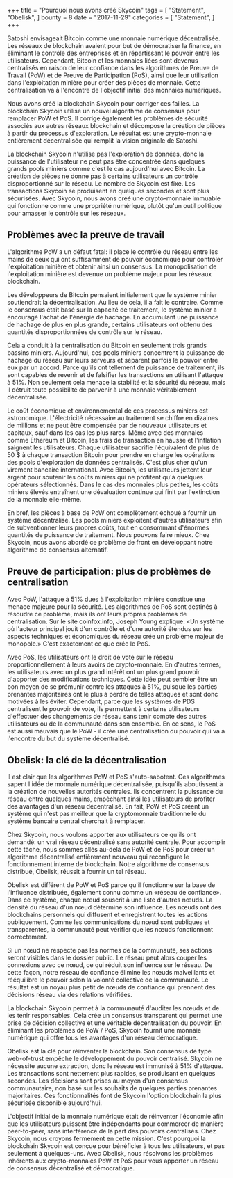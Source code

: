 +++
title = "Pourquoi nous avons créé Skycoin"
tags = [
    "Statement",
    "Obelisk",
]
bounty = 8
date = "2017-11-29"
categories = [
    "Statement",
]
+++

Satoshi envisageait Bitcoin comme une monnaie numérique décentralisée. Les réseaux de blockchain avaient pour but de démocratiser la finance, en éliminant le contrôle des entreprises et en répartissant le pouvoir entre les utilisateurs. Cependant, Bitcoin et les monnaies liées sont devenus centralisés en raison de leur confiance dans les algorithmes de Preuve de Travail (PoW) et de Preuve de Participation (PoS), ainsi que leur utilisation dans l'exploitation minière pour créer des pièces de monnaie. Cette centralisation va à l'encontre de l'objectif initial des monnaies numériques.

Nous avons créé la blockchain Skycoin pour corriger ces failles. La blockchain Skycoin utilise un nouvel algorithme de consensus pour remplacer PoW et PoS. Il corrige également les problèmes de sécurité associés aux autres réseaux blockchain et décompose la création de pièces à partir du processus d'exploration. Le résultat est une crypto-monnaie entièrement décentralisée qui remplit la vision originale de Satoshi.

La blockchain Skycoin n'utilise pas l'exploration de données, donc la puissance de l'utilisateur ne peut pas être concentrée dans quelques grands pools miniers comme c'est le cas aujourd'hui avec Bitcoin. La création de pièces ne donne pas à certains utilisateurs un contrôle disproportionné sur le réseau. Le nombre de Skycoin est fixe. Les transactions Skycoin se produisent en quelques secondes et sont plus sécurisées. Avec Skycoin, nous avons créé une crypto-monnaie immuable qui fonctionne comme une propriété numérique, plutôt qu'un outil politique pour amasser le contrôle sur les réseaux.

## Problèmes avec la preuve de travail

L'algorithme PoW a un défaut fatal: il place le contrôle du réseau entre les mains de ceux qui ont suffisamment de pouvoir économique pour contrôler l'exploitation minière et obtenir ainsi un consensus. La monopolisation de l'exploitation minière est devenue un problème majeur pour les réseaux blockchain.

Les développeurs de Bitcoin pensaient initialement que le système minier soutiendrait la décentralisation. Au lieu de cela, il a fait le contraire. Comme le consensus était basé sur la capacité de traitement, le système minier a encouragé l'achat de l'énergie de hachage. En accumulant une puissance de hachage de plus en plus grande, certains utilisateurs ont obtenu des quantités disproportionnées de contrôle sur le réseau.

Cela a conduit à la centralisation du Bitcoin en seulement trois grands bassins miniers. Aujourd'hui, ces pools miniers concentrent la puissance de hachage du réseau sur leurs serveurs et séparent parfois le pouvoir entre eux par un accord. Parce qu'ils ont tellement de puissance de traitement, ils sont capables de revenir et de falsifier les transactions en utilisant l'attaque à 51%. Non seulement cela menace la stabilité et la sécurité du réseau, mais il détruit toute possibilité de parvenir à une monnaie véritablement décentralisée.

Le coût économique et environnemental de ces processus miniers est astronomique. L'électricité nécessaire au traitement se chiffre en dizaines de millions et ne peut être compensée par de nouveaux utilisateurs et capitaux, sauf dans les cas les plus rares. Même avec des monnaies comme Ethereum et Bitcoin, les frais de transaction en hausse et l'inflation saignent les utilisateurs. Chaque utilisateur sacrifie l'équivalent de plus de 50 $ à chaque transaction Bitcoin pour prendre en charge les opérations des pools d'exploration de données centralisés. C'est plus cher qu'un virement bancaire international. Avec Bitcoin, les utilisateurs jettent leur argent pour soutenir les coûts miniers qui ne profitent qu'à quelques opérateurs sélectionnés. Dans le cas des monnaies plus petites, les coûts miniers élevés entraînent une dévaluation continue qui finit par l'extinction de la monnaie elle-même.

En bref, les pièces à base de PoW ont complètement échoué à fournir un système décentralisé. Les pools miniers exploitent d'autres utilisateurs afin de subventionner leurs propres coûts, tout en consommant d'énormes quantités de puissance de traitement. Nous pouvons faire mieux. Chez Skycoin, nous avons abordé ce problème de front en développant notre algorithme de consensus alternatif.

## Preuve de participation: plus de problèmes de centralisation

Avec PoW, l'attaque à 51% dues à l'exploitation minière constitue une menace majeure pour la sécurité. Les algorithmes de PoS sont destinés à résoudre ce problème, mais ils ont leurs propres problèmes de centralisation. Sur le site coinfox.info, Joseph Young explique: «Un système où l'acteur principal jouit d'un contrôle et d'une autorité étendus sur les aspects techniques et économiques du réseau crée un problème majeur de monopole.» C'est exactement ce que crée le PoS.

Avec PoS, les utilisateurs ont le droit de vote sur le réseau proportionnellement à leurs avoirs de crypto-monnaie. En d'autres termes, les utilisateurs avec un plus grand intérêt ont un plus grand pouvoir d'apporter des modifications techniques. Cette idée peut sembler être un bon moyen de se prémunir contre les attaques à 51%, puisque les parties prenantes majoritaires ont le plus à perdre de telles attaques et sont donc motivées à les éviter. Cependant, parce que les systèmes de PDS centralisent le pouvoir de vote, ils permettent à certains utilisateurs d'effectuer des changements de réseau sans tenir compte des autres utilisateurs ou de la communauté dans son ensemble. En ce sens, le PoS est aussi mauvais que le PoW - il crée une centralisation du pouvoir qui va à l'encontre du but du système décentralisé.

## Obelisk: la clé de la décentralisation

Il est clair que les algorithmes PoW et PoS s'auto-sabotent. Ces algorithmes sapent l'idée de monnaie numérique décentralisée, puisqu'ils aboutissent à la création de nouvelles autorités centrales. Ils concentrent la puissance du réseau entre quelques mains, empêchant ainsi les utilisateurs de profiter des avantages d'un réseau décentralisé. En fait, PoW et PoS créent un système qui n'est pas meilleur que la cryptomonnaie traditionnelle du système bancaire central cherchait à remplacer.

Chez Skycoin, nous voulons apporter aux utilisateurs ce qu'ils ont demandé: un vrai réseau décentralisé sans autorité centrale. Pour accomplir cette tâche, nous sommes allés au-delà de PoW et de PoS pour créer un algorithme décentralisé entièrement nouveau qui reconfigure le fonctionnement interne de blockchain. Notre algorithme de consensus distribué, Obelisk, réussit à fournir un tel réseau.

Obelisk est différent de PoW et PoS parce qu'il fonctionne sur la base de l'influence distribuée, également connu comme un «réseau de confiance». Dans ce système, chaque nœud souscrit à une liste d'autres nœuds. La densité du réseau d'un nœud détermine son influence. Les nœuds ont des blockchains personnels qui diffusent et enregistrent toutes les actions publiquement. Comme les communications du nœud sont publiques et transparentes, la communauté peut vérifier que les nœuds fonctionnent correctement.

Si un nœud ne respecte pas les normes de la communauté, ses actions seront visibles dans le dossier public. Le réseau peut alors couper les connexions avec ce nœud, ce qui réduit son influence sur le réseau. De cette façon, notre réseau de confiance élimine les nœuds malveillants et rééquilibre le pouvoir selon la volonté collective de la communauté. Le résultat est un noyau plus petit de nœuds de confiance qui prennent des décisions réseau via des relations vérifiées.

La blockchain Skycoin permet à la communauté d'auditer les nœuds et de les tenir responsables. Cela crée un consensus transparent qui permet une prise de décision collective et une véritable décentralisation du pouvoir. En éliminant les problèmes de PoW / PoS, Skycoin fournit une monnaie numérique qui offre tous les avantages d'un réseau démocratique.

Obelisk est la clé pour réinventer la blockchain. Son consensus de type web-of-trust empêche le développement du pouvoir centralisé. Skycoin ne nécessite aucune extraction, donc le réseau est immunisé à 51% d'attaque. Les transactions sont nettement plus rapides, se produisant en quelques secondes. Les décisions sont prises au moyen d'un consensus communautaire, non basé sur les souhaits de quelques parties prenantes majoritaires. Ces fonctionnalités font de Skycoin l'option blockchain la plus sécurisée disponible aujourd'hui.

L'objectif initial de la monnaie numérique était de réinventer l'économie afin que les utilisateurs puissent être indépendants pour commercer de manière peer-to-peer, sans interférence de la part des pouvoirs centralisés. Chez Skycoin, nous croyons fermement en cette mission. C'est pourquoi la blockchain Skycoin est conçue pour bénéficier à tous les utilisateurs, et pas seulement à quelques-uns. Avec Obelisk, nous résolvons les problèmes inhérents aux crypto-monnaies PoW et PoS pour vous apporter un réseau de consensus décentralisé et démocratique.
